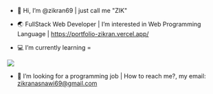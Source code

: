 - 👋 Hi, I’m @zikran69 | just call me "ZIK"
- 🌏 FullStack Web Developer | I’m interested in Web Programming Language | https://portfolio-zikran.vercel.app/

- 💻 I’m currently learning =
  
<p align="start">
  <a href="https://skillicons.dev">
    <img src="https://skillicons.dev/icons?i=js,html,css,tailwind,react,vite,ts,nodejs&theme=light" />
  </a>
</p>

- 📌 I’m looking for a programming job | How to reach me?, my email: zikranasnawi69@gmail.com

<!---
zikran69/zikran69 is a ✨ special ✨ repository because its `README.md` (this file) appears on your GitHub profile.
You can click the Preview link to take a look at your changes.
--->
